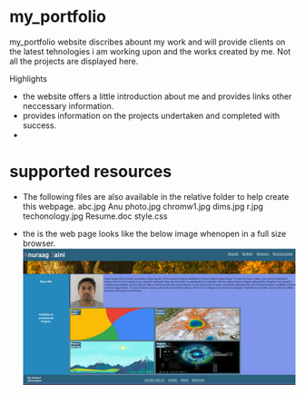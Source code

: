 # my_portfolio
my_portfolio website  discribes abount my work and will provide clients on the latest tehnologies i am working upon and the works created by me. Not all the projects are displayed here.

Highlights
* the website offers a little introduction about me and provides links other neccessary information.
* provides information on the projects undertaken and completed with success.
* 

# supported resources
* The following files are also available in the relative folder to help create this webpage.
abc.jpg
Anu photo.jpg
chromw1.jpg
dims.jpg
r.jpg
techonology.jpg
Resume.doc
style.css

* the is the web page looks like the below image whenopen in a full size browser.
![what is this](/resources/myprofessional_portfolio.jpg)
